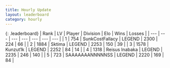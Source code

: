```yaml
---
title: Hourly Update
layout: leaderboard
category: hourly
---
```


{: .leaderboard}
| Rank | LV | Player | Division | Elo | Wins | Losses |
| --- | --- | --- | --- | --- | --- | --- |
| <span data-change="0">1</span> | 754 | <span title="ID: 402846">SunkCostFallacy</span> | LEGEND | <span data-change="0">2300</span> | <span data-change="0">224</span> | <span data-change="0">66</span> |
| <span data-change="0">2</span> | 1884 | <span title="ID: 353063">Sktima</span> | LEGEND | <span data-change="0">2253</span> | <span data-change="0">150</span> | <span data-change="0">39</span> |
| <span data-change="0">3</span> | 1578 | <span title="ID: 392407">Kunzut1k</span> | LEGEND | <span data-change="0">2252</span> | <span data-change="0">84</span> | <span data-change="0">14</span> |
| <span data-change="0">4</span> | 1318 | <span title="ID: 451068">Reisus Inabaka</span> | LEGEND | <span data-change="-9">2235</span> | <span data-change="1">246</span> | <span data-change="1">140</span> |
| <span data-change="0">5</span> | 723 | <span title="ID: 174294">SAAAAAAANNNNNSS</span> | LEGEND | <span data-change="7">2220</span> | <span data-change="1">169</span> | <span data-change="0">84</span> |